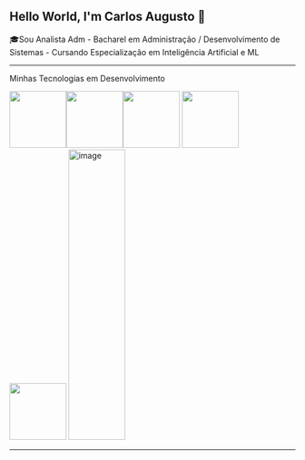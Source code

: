 ## Hello World, I'm Carlos Augusto 👋 

🎓Sou Analista Adm - Bacharel em Administração / Desenvolvimento de Sistemas - Cursando Especialização em Inteligência Artificial e ML 



-----


Minhas Tecnologias em Desenvolvimento



<img src="https://cdn.jsdelivr.net/gh/devicons/devicon@latest/icons/html5/html5-original-wordmark.svg" width="100px"/><img src="https://cdn.jsdelivr.net/gh/devicons/devicon@latest/icons/css3/css3-original-wordmark.svg" width="100px"/><img src="https://cdn.jsdelivr.net/gh/devicons/devicon@latest/icons/javascript/javascript-original.svg" width="100px"/>
<img src="https://cdn.jsdelivr.net/gh/devicons/devicon@latest/icons/python/python-original.svg" width="100px" />
<img src="https://cdn.jsdelivr.net/gh/devicons/devicon@latest/icons/php/php-original.svg" width="100px" />
<img width="100px" height="512" alt="image" src="https://github.com/user-attachments/assets/a60a6638-2999-438d-b4de-0715cdabe0eb" />


          

-----
          
    


<!--
**augusto75andrade/augusto75andrade** is a ✨ _special_ ✨ repository because its `README.md` (this file) appears on your GitHub profile.

Here are some ideas to get you started:

- 🔭 I’m currently working on ...
- 🌱 I’m currently learning ...
- 👯 I’m looking to collaborate on ...
- 🤔 I’m looking for help with ...
- 💬 Ask me about ...
- 📫 How to reach me: ...
- 😄 Pronouns: ...
- ⚡ Fun fact: ...
-->

